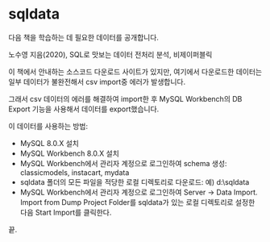 # sqldata
다음 책을 학습하는 데 필요한 데이터를 공개합니다.

노수영 지음(2020), SQL로 맛보는 데이터 전처리 분석, 비제이퍼블릭

이 책에서 안내하는 소스코드 다운로드 사이트가 있지만,
여기에서 다운로드한 데이터는 일부 데이터가 불완전해서 csv import중 에러가 발생합니다.

그래서 csv 데이터의 에러를 해결하여 import한 후 MySQL Workbench의 DB Export 기능을 사용해서 데이터를 export했습니다.

이 데이터를 사용하는 방법:
- MySQL 8.0.X 설치
- MySQL Workbench 8.0.X 설치
- MySQL Workbench에서 관리자 계정으로 로그인하여 schema 생성: 
  classicmodels, instacart, mydata
- sqldata 폴더의 모든 파일을 적당한 로컬 디렉토리로 다운로드: 예) d:\sqldata
- MySQL Workbench에서 관리자 계정으로 로그인하여 Server -> Data Import.
  Import from Dump Project Folder를 sqldata가 있는 로컬 디렉토리로 설정한 다음 Start Import를 클릭한다.
 
끝. 
 

